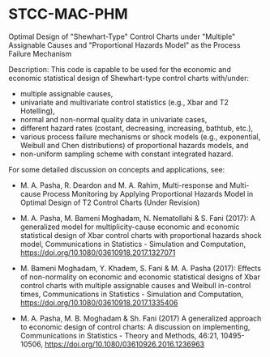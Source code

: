 # STCC-MAC-PHM
Optimal Design of "Shewhart-Type" Control Charts under "Multiple" Assignable Causes and "Proportional Hazards Model" as the Process Failure Mechanism

Description: This code is capable to be used for the economic and economic statistical design of Shewhart-type control charts with/under:
- multiple assignable causes,
- univariate and multivariate control statistics (e.g., Xbar and T2 Hotelling),
- normal and non-normal quality data in univariate cases,
- different hazard rates (costant, decreasing, increasing, bathtub, etc.),
- various process failure mechanisms or shock models (e.g., exponential, Weibull and Chen distributions) of proportional hazards models, and
- non-uniform sampling scheme with constant integrated hazard.

For some detailed discussion on concepts and applications, see:

- M. A. Pasha, R. Deardon and M. A. Rahim, Multi-response and Multi-cause Process
Monitoring by Applying Proportional Hazards Model in Optimal Design of T2 Control
Charts (Under Revision)

- M. A. Pasha, M. Bameni Moghadam, N. Nematollahi & S. Fani (2017): A generalized model
for multiplicity-cause economic and economic statistical design of Xbar control
charts with proportional hazards shock model, Communications in Statistics - Simulation and
Computation, https://doi.org/10.1080/03610918.2017.1327071

- M. Bameni Moghadam, Y. Khadem, S. Fani & M. A. Pasha (2017): Effects of non-normality
on economic and economic statistical designs of Xbar control charts with multiple
assignable causes and Weibull in-control times, Communications in Statistics - Simulation and
Computation, https://doi.org/10.1080/03610918.2017.1335406

- M. A. Pasha, M. B. Moghadam & Sh. Fani (2017) A generalized approach to
economic design of control charts: A discussion on implementing, Communications in Statistics -
Theory and Methods, 46:21, 10495-10506, https://doi.org/10.1080/03610926.2016.1236963
